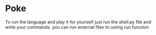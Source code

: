 # Poke
To run the language and play it for yourself just run the shell.py file and write your commands.
you can run external files to usiing run function
